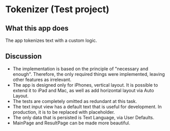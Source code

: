 # Tokenizer (Test project)

## What this app does
The app tokenizes text with a custom logic.

## Discussion
- The implementation is based on the principle of "necessary and enough". Therefore, the only required things were implemented, leaving other features as irrelevant.
- The app is designed only for iPhones, vertical layout. It is possible to extend it to iPad and Mac, as well as add horizontal layout via Auto Layout.
- The tests are completely omitted as redundant at this task.
- The text input view has a default text that is useful for development. In production, it is to be replaced with placeholder.
- The only data that is persisted is Text Language, via User Defaults.
- MainPage and ResultPage can be made more beautiful.
